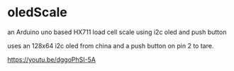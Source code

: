 # oledScale
an Arduino uno based HX711 load cell scale using i2c oled and push button

uses an 128x64 i2c oled from china and a push button on pin 2 to tare.

https://youtu.be/dggoPhSI-5A
